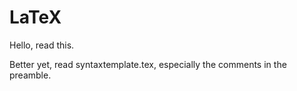 # LaTeX

Hello, read this.

Better yet, read syntaxtemplate.tex, especially the comments in the preamble.
